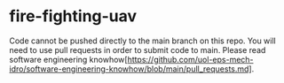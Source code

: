 # fire-fighting-uav

Code cannot be pushed directly to the main branch on this repo. You will need to use pull requests in order to submit code to main. Please read software engineering knowhow[https://github.com/uol-eps-mech-idro/software-engineering-knowhow/blob/main/pull_requests.md].


